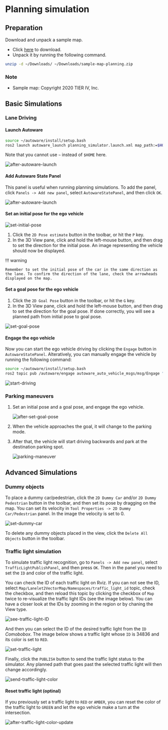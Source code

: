  # Planning simulation

## Preparation

Download and unpack a sample map.

- Click [here](https://drive.google.com/file/d/1499_nsbUbIeturZaDj7jhUownh5fvXHd/view?usp=sharing) to download.
- Unpack it by running the following command.

```bash
unzip -d ~/Downloads/ ~/Downloads/sample-map-planning.zip
```

### Note

- Sample map: Copyright 2020 TIER IV, Inc.

## Basic Simulations

### Lane Driving

#### Launch Autoware

```sh
source ~/autoware/install/setup.bash
ros2 launch autoware_launch planning_simulator.launch.xml map_path:=$HOME/Downloads/sample-map-planning vehicle_model:=sample_vehicle sensor_model:=sample_sensor_kit
```

Note that you cannot use `~` instead of `$HOME` here.

![after-autoware-launch](images/planning/lane-following/after-autoware-launch.png)

#### Add Autoware State Panel

This panel is useful when running planning simulations. To add the panel, click `Panels -> Add new panel`, select `AutowareStatePanel`, and then click `OK`.

![after-autoware-launch](images/planning/lane-following/open-autoware-state-panel.png)

#### Set an initial pose for the ego vehicle

![set-initial-pose](images/planning/lane-following/set-initial-pose.png)

1. Click the `2D Pose estimate` button in the toolbar, or hit the `P` key.
2. In the 3D View pane, click and hold the left-mouse button, and then drag to set the direction for the initial pose. An image representing the vehicle should now be displayed.

!!! warning

    Remember to set the initial pose of the car in the same direction as the lane. To confirm the direction of the lane, check the arrowheads displayed on the map.

#### Set a goal pose for the ego vehicle

1. Click the `2D Goal Pose` button in the toolbar, or hit the `G` key.
2. In the 3D View pane, click and hold the left-mouse button, and then drag to set the direction for the goal pose.  If done correctly, you will see a planned path from initial pose to goal pose.


![set-goal-pose](images/planning/lane-following/set-goal-pose.png)

#### Engage the ego vehicle

Now you can start the ego vehicle driving by clicking the `Engage` button in `AutowareStatePanel`. Alteratively, you can manually engage the vehicle by running the following command:

```bash
source ~/autoware/install/setup.bash
ros2 topic pub /autoware/engage autoware_auto_vehicle_msgs/msg/Engage "engage: true" -1
```

![start-driving](images/planning/lane-following/engage-and-start-planning.png)

### Parking maneuvers

1. Set an initial pose and a goal pose, and engage the ego vehicle.

   ![after-set-goal-pose](images/planning/parking/after-set-goal-pose.png)

2. When the vehicle approaches the goal, it will change to the parking mode.
3. After that, the vehicle will start driving backwards and park at the destination parking spot.

   ![parking-maneuver](images/planning/parking/parking-maneuver.png)

## Advanced Simulations

### Dummy objects

To place a dummy car/pedestrian, click the `2D Dummy Car` and/or `2D Dummy Pedestrian` button in the toolbar, and then set its pose by dragging on the map. You can set its velocity in `Tool Properties -> 2D Dummy Car/Pedestrian` panel. In the image the velocity is set to 0.

![set-dummy-car](images/planning/lane-following/place-dummy-car.png)

To delete any dummy objects placed in the view, click the `Delete All Objects` button in the toolbar.

### Traffic light simulation

To simulate traffic light recognition, go to `Panels -> Add new panel`, select `TrafficLightPublishPanel`, and then press `OK`. Then in the panel you need to set the `ID` and color of the traffic light.

You can check the ID of each traffic light on Rviz. If you can not see the ID, select `Map/Lanelet2VectorMap/Namespaces/traffic_light_id` topic, check the checkbox, and then reload this topic by clicking the checkbox of `Map` twice to re-visualize the traffic light IDs (see the image below). You can have a closer look at the IDs by zooming in the region or by chaning the View type.

![see-traffic-light-ID](images/planning/lane-following/see-traffic-light-ID.png)

And then you can select the ID of the desired traffic light from the `ID` *Comobobox*. The image below shows a traffic light whose `ID` is 34836 and its color is set to `RED`.

![set-traffic-light](images/planning/lane-following/set-traffic-light.png)

Finally, click the `PUBLISH` button to send the traffic light status to the simulator. Any planned path that goes past the selected traffic light will then change accordingly.

![send-traffic-light-color](images/planning/lane-following/send-traffic-light-color.png)

#### Reset traffic light (optinal)

If you previously set a traffic light to `RED` or `AMBER`, you can reset the color of the traffic light to `GREEN` and let the ego vehicle make a turn at the intersection.

![after-traffic-light-color-update](images/planning/lane-following/after-traffic-light-color-update.png)
